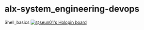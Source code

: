 # alx-system_engineering-devops
Shell_basics
[![@seun01's Holopin board](https://holopin.io/api/user/board?user=seun01)](https://holopin.io/@seun01)
